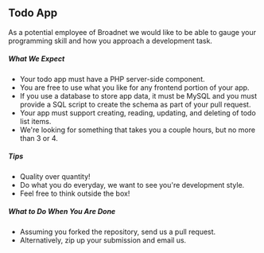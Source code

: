 ## Todo App

As a potential employee of Broadnet we would like to be able to gauge your programming skill and how you approach a development task.

##### What We Expect

* Your todo app must have a PHP server-side component.
* You are free to use what you like for any frontend portion of your app.
* If you use a database to store app data, it must be MySQL and you must provide a SQL script to create the schema as part of your pull request.
* Your app must support creating, reading, updating, and deleting of todo list items.
* We're looking for something that takes you a couple hours, but no more than 3 or 4.

##### Tips

* Quality over quantity!
* Do what you do everyday, we want to see you're development style.
* Feel free to think outside the box!

##### What to Do When You Are Done

* Assuming you forked the repository, send us a pull request.
* Alternatively, zip up your submission and email us.
